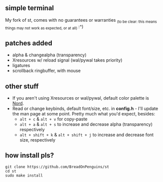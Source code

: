## simple terminal
My fork of st, comes with no guarantees or warranties <sub>(to be clear: this means things may not work as expected, or at all)</sub> :^)

## patches added
* alpha & changealpha (transparency)
* Xresources w/ reload signal (wal/pywal takes priority)
* ligatures
* scrollback ringbuffer, with mouse

## other stuff
* If you aren't using Xresources or wal/pywal, default color palette is [Nord](https://www.nordtheme.com/).
* Read or change keybinds, default font/size, etc. in **config.h** - I'll update the man page at some point. Pretty much what you'd expect, besides:
  - ```alt + c``` & ```alt + v``` for copy-paste
  - ```alt + a``` & ```alt + s``` to increase and decrease alpha (transparency) respectively
  - ```alt + shift + k``` & ```alt + shift + j``` to increase and decrease font size, respectively

## how install pls?
```
git clone https://github.com/BreadOnPenguins/st
cd st
sudo make install
```
